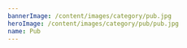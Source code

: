 ```yaml
---
bannerImage: /content/images/category/pub.jpg
heroImage: /content/images/category/pub/pub.jpg
name: Pub
---
```


